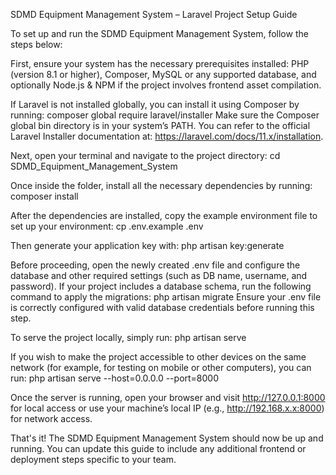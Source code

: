 SDMD Equipment Management System – Laravel Project Setup Guide




To set up and run the SDMD Equipment Management System, follow the steps below:

First, ensure your system has the necessary prerequisites installed: PHP (version 8.1 or higher), Composer, MySQL or any supported database, and optionally Node.js & NPM if the project involves frontend asset compilation.

If Laravel is not installed globally, you can install it using Composer by running:
composer global require laravel/installer
Make sure the Composer global bin directory is in your system’s PATH. You can refer to the official Laravel Installer documentation at: https://laravel.com/docs/11.x/installation.

Next, open your terminal and navigate to the project directory:
cd SDMD_Equipment_Management_System

Once inside the folder, install all the necessary dependencies by running:
composer install

After the dependencies are installed, copy the example environment file to set up your environment:
cp .env.example .env

Then generate your application key with:
php artisan key:generate

Before proceeding, open the newly created .env file and configure the database and other required settings (such as DB name, username, and password). If your project includes a database schema, run the following command to apply the migrations:
php artisan migrate
Ensure your .env file is correctly configured with valid database credentials before running this step.

To serve the project locally, simply run:
php artisan serve

If you wish to make the project accessible to other devices on the same network (for example, for testing on mobile or other computers), you can run:
php artisan serve --host=0.0.0.0 --port=8000

Once the server is running, open your browser and visit http://127.0.0.1:8000 for local access or use your machine’s local IP (e.g., http://192.168.x.x:8000) for network access.

That's it! The SDMD Equipment Management System should now be up and running. You can update this guide to include any additional frontend or deployment steps specific to your team.
